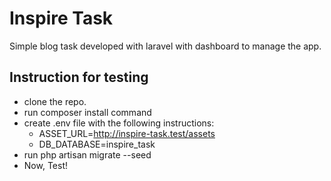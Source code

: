 # Inspire Task

Simple blog task developed with laravel with dashboard to manage the app.

## Instruction for testing

-   clone the repo.
-   run composer install command
-   create .env file with the following instructions:
    -   ASSET_URL=http://inspire-task.test/assets
    -   DB_DATABASE=inspire_task
-   run php artisan migrate --seed
-   Now, Test!

